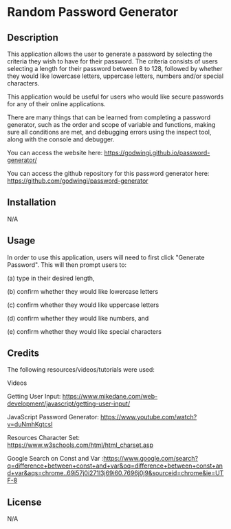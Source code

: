 # Random Password Generator

## Description

This application allows the user to generate a password by selecting the criteria they wish to have for their password. The criteria consists of users selecting a length for their password between 8 to 128, followed by whether they would like lowercase letters, uppercase letters, numbers and/or special characters.

This application would be useful for users who would like secure passwords for any of their online applications.

There are many things that can be learned from completing a password generator, such as the order and scope of variable and functions, making sure all conditions are met, and debugging errors using the inspect tool, along with the console and debugger.

You can access the website here: https://godwingi.github.io/password-generator/

You can access the github repository for this password generator here: https://github.com/godwingi/password-generator

## Installation

N/A

## Usage

In order to use this application, users will need to first click "Generate Password". This will then prompt users to:

(a) type in their desired length,

(b) confirm whether they would like lowercase letters

(c) confirm whether they would like uppercase letters

(d) confirm whether they would like numbers, and

(e) confirm whether they would like special characters

## Credits

The following resources/videos/tutorials were used:

Videos

Getting User Input: https://www.mikedane.com/web-development/javascript/getting-user-input/

JavaScript Password Generator: https://www.youtube.com/watch?v=duNmhKgtcsI

Resources
Character Set: https://www.w3schools.com/html/html_charset.asp

Google Search on Const and Var :https://www.google.com/search?q=difference+between+const+and+var&oq=difference+between+const+and+var&aqs=chrome..69i57j0i271l3j69i60.7696j0j9&sourceid=chrome&ie=UTF-8


## License

N/A